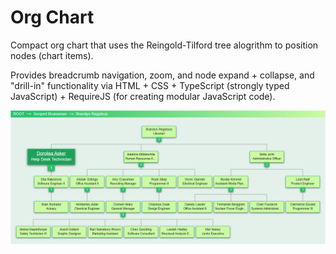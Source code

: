 # Org Chart
Compact org chart that uses the Reingold-Tilford tree alogrithm to position nodes (chart items).

Provides breadcrumb navigation, zoom, and node expand + collapse, and "drill-in" functionality via HTML + CSS + TypeScript (strongly typed JavaScript) + RequireJS (for creating modular JavaScript code).

![Org Chart image](images/org-chart-img.PNG)
